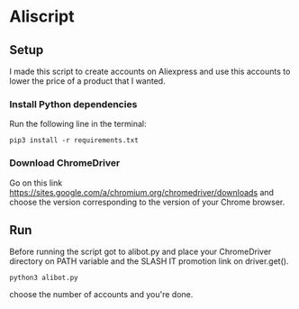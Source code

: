 # Aliscript

## Setup

I made this script to create accounts on Aliexpress and use this accounts to lower the price of a product that I wanted.

### Install Python dependencies
Run the following line in the terminal: 

~~~python3
pip3 install -r requirements.txt
~~~

### Download ChromeDriver
Go on this link https://sites.google.com/a/chromium.org/chromedriver/downloads and
choose the version corresponding to the version of your Chrome browser.

## Run

Before running the script got to alibot.py and place your ChromeDriver directory on PATH variable and the SLASH IT promotion link on driver.get().

~~~python3
python3 alibot.py
~~~

choose the number of accounts and you're done.
